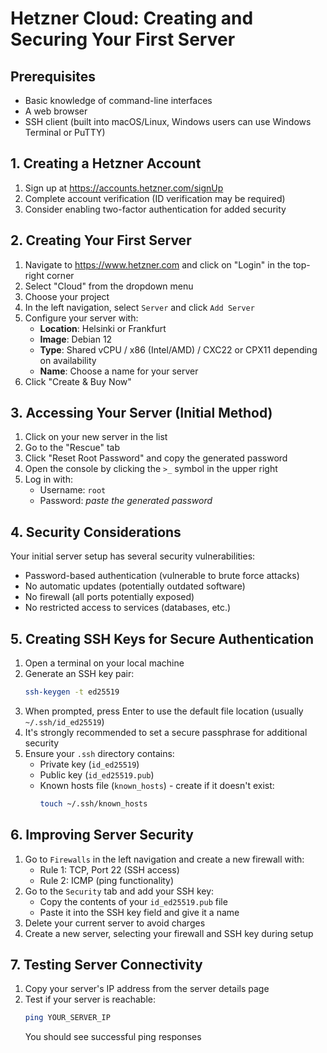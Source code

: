 # Hetzner Cloud: Creating and Securing Your First Server

## Prerequisites
- Basic knowledge of command-line interfaces
- A web browser
- SSH client (built into macOS/Linux, Windows users can use Windows Terminal or PuTTY)

## 1. Creating a Hetzner Account
1. Sign up at https://accounts.hetzner.com/signUp
2. Complete account verification (ID verification may be required)
3. Consider enabling two-factor authentication for added security

## 2. Creating Your First Server
1. Navigate to https://www.hetzner.com and click on "Login" in the top-right corner
2. Select "Cloud" from the dropdown menu
3. Choose your project
4. In the left navigation, select `Server` and click `Add Server`
5. Configure your server with:
   - **Location**: Helsinki or Frankfurt
   - **Image**: Debian 12
   - **Type**: Shared vCPU / x86 (Intel/AMD) / CXC22 or CPX11 depending on availability
   - **Name**: Choose a name for your server
6. Click "Create & Buy Now"

## 3. Accessing Your Server (Initial Method)
1. Click on your new server in the list
2. Go to the "Rescue" tab
3. Click "Reset Root Password" and copy the generated password
4. Open the console by clicking the `>_` symbol in the upper right
5. Log in with:
   - Username: `root`
   - Password: *paste the generated password*

## 4. Security Considerations
Your initial server setup has several security vulnerabilities:
- Password-based authentication (vulnerable to brute force attacks)
- No automatic updates (potentially outdated software)
- No firewall (all ports potentially exposed)
- No restricted access to services (databases, etc.)

## 5. Creating SSH Keys for Secure Authentication
1. Open a terminal on your local machine
2. Generate an SSH key pair:
   ```bash
   ssh-keygen -t ed25519
   ```
3. When prompted, press Enter to use the default file location (usually `~/.ssh/id_ed25519`)
4. It's strongly recommended to set a secure passphrase for additional security
5. Ensure your `.ssh` directory contains:
   - Private key (`id_ed25519`)
   - Public key (`id_ed25519.pub`)
   - Known hosts file (`known_hosts`) - create if it doesn't exist:
     ```bash
     touch ~/.ssh/known_hosts
     ```

## 6. Improving Server Security
1. Go to `Firewalls` in the left navigation and create a new firewall with:
   - Rule 1: TCP, Port 22 (SSH access)
   - Rule 2: ICMP (ping functionality)
2. Go to the `Security` tab and add your SSH key:
   - Copy the contents of your `id_ed25519.pub` file
   - Paste it into the SSH key field and give it a name
3. Delete your current server to avoid charges
4. Create a new server, selecting your firewall and SSH key during setup

## 7. Testing Server Connectivity
1. Copy your server's IP address from the server details page
2. Test if your server is reachable:
   ```bash
   ping YOUR_SERVER_IP
   ```
   You should see successful ping responses